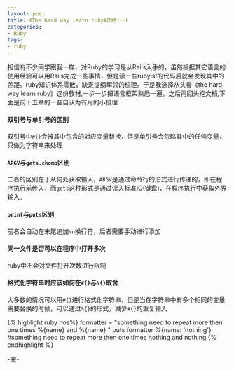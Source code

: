 ```yaml
---
layout: post
title: 《The hard way learn ruby》总结(一)
categories:
- Ruby
tags:
- ruby
---
```


相信有不少同学跟我一样，对Ruby的学习是从Rails入手的，虽然根据其它语言的使用经验可以用Rails完成一些事情，但是读一些rubyist的代码后就会发现其中的差距。ruby知识体系零散，缺乏提纲挈领的梳理。于是我选择从头看《the hard way learn ruby》这份教材,一步一步把语言框架熟悉一遍，之后再回头挖文档,下面是前十五章的一些自认为有用的小梳理

#### 双引号与单引号的区别
双引号中`#{}`会被其中包含的对应变量替换，但是单引号会忽略其中的任何变量，只做为字符串来处理

#### `ARGV`与`gets.chomp`区别
二者的区别在于从何处获取输入，`ARGV`是通过命令行的形式进行传递的，即在程序执行前传入，而`gets`这种形式是通过读入标准IO(键盘)，在程序执行中获取外界输入。

#### `print`与`puts`区别
前者会自动在末尾追加`\n`换行符，后者需要手动进行添加

#### 同一文件是否可以在程序中打开多次
ruby中不会对文件打开次数进行限制

#### 格式化字符串时应该如何在`#{}`与`%{}`取舍
大多数的情况可以用`#{}`进行格式化字符串，但是当在字符串中有多个相同的变量需要替换的时候，可以通过`%{}`的形式，减少`#{}`的重复输入

{% highlight ruby nos%}
formatter = "something need to repeat more then one times %{name} and %{name} "
puts formatter %{name: 'nothing'}
#something need to repeat more then one times nothing and nothing
{% endhighlight %}


-完-
